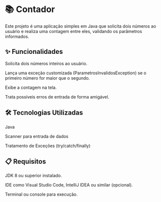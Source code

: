 # 📚 Contador
Este projeto é uma aplicação simples em Java que solicita dois números ao usuário e realiza uma contagem entre eles, validando os parâmetros informados.

## ✨ Funcionalidades
Solicita dois números inteiros ao usuário.

Lança uma exceção customizada (ParametrosInvalidosException) se o primeiro número for maior que o segundo.

Exibe a contagem na tela.

Trata possíveis erros de entrada de forma amigável.

## 🛠️ Tecnologias Utilizadas
Java

Scanner para entrada de dados

Tratamento de Exceções (try/catch/finally)

## 📋 Requisitos
JDK 8 ou superior instalado.

IDE como Visual Studio Code, IntelliJ IDEA ou similar (opcional).

Terminal ou console para execução.
